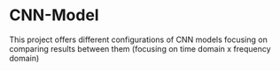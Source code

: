 # CNN-Model
This project offers different configurations of CNN models focusing on comparing results between them (focusing on time domain x frequency domain)
